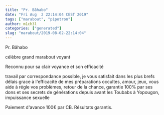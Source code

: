 ```yaml
---
title: "Pr. Bâhabo"
date: "Fri Aug  2 22:14:04 CEST 2019"
tags: ["marabout", "pipotron"]
author: m1ch3l
categories: ["generated"]
slug: "marabout/2019-08-02-22:14:04"
---
```


Pr. Bâhabo

célèbre grand marabout voyant

Reconnu pour sa clair voyance et son efficacité

travail par correspondance possible, je vous satisfait dans les plus brefs délais grace à l'efficacité de mes préparations occultes, amour, jeux, vous aide à régle vos problèmes, retour de la chance, garantie 100% par ses dons et ses secrets de générations depuis avant les Toubabs à Yopougon, impuissance sexuelle

Paiement d'avance 100€ par CB. Résultats garantis.
